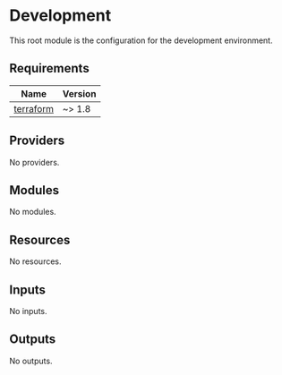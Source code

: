 # Development

This root module is the configuration for the development environment.

## Requirements

| Name | Version |
|------|---------|
| <a name="requirement_terraform"></a> [terraform](#requirement\_terraform) | ~> 1.8 |

## Providers

No providers.

## Modules

No modules.

## Resources

No resources.

## Inputs

No inputs.

## Outputs

No outputs.